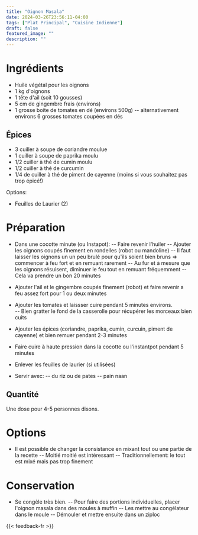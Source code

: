 ```yaml
---
title: "Oignon Masala"
date: 2024-03-26T23:56:11-04:00
tags: ["Plat Principal", "Cuisine Indienne"]
draft: false
featured_image: ""
description: ""
---
```


# Ingrédients

- Huile végétal pour les oignons
- 1 kg d'oignons
- 1 tête d'ail (soit 10 gousses)
- 5 cm de gingembre frais (environs)
- 1 grosse boite de tomates en dé (environs 500g) 
-- alternativement environs 6 grosses tomates coupées en dés

## Épices

- 3 cuiller à soupe de coriandre moulue
- 1 cuiller à soupe de paprika moulu
- 1/2 cuiller à thé de cumin moulu
- 1/2 cuiller à thé de curcumin
- 1/4 de cuiller à thé de piment de cayenne (moins si vous souhaitez pas trop épicé!)

Options:
- Feuilles de Laurier (2)

# Préparation

- Dans une cocotte minute (ou Instapot):
-- Faire revenir l'huiler 
-- Ajouter les oignons coupés finement en rondelles (robot ou mandoline)
-- Il faut laisser les oignons un un peu brulé pour qu'ils soient bien bruns => commencer à feu fort et en remuant rarement
-- Au fur et à mesure que les oignons résuisent, diminuer le feu tout en remuant fréquemment
-- Cela va prendre un bon 20 minutes

- Ajouter l'ail et le gingembre coupés finement (robot) et faire revenir a feu assez fort pour 1 ou deux minutes

- Ajouter les tomates et laissser cuire pendant 5 minutes environs.  
-- Bien gratter le fond de la casserolle pour récupérer les morceaux bien cuits

- Ajouter les épices (coriandre, paprika, cumin, curcuin, piment de cayenne) et bien remuer pendant 2-3 minutes

- Faire cuire à haute pression dans la cocotte ou l'instantpot pendant 5 minutes

- Enlever les feuilles de laurier (si utilisées)

- Servir avec:
-- du riz ou de pates
-- pain naan

## Quantité

Une dose pour 4-5 personnes disons.

# Options

- Il est possible de changer la consistance en mixant tout ou une partie de la recette
-- Moitié moitié est intéressant
-- Traditionnellement: le tout est mixé mais pas trop finement

# Conservation

- Se congèle très bien.
-- Pour faire des portions individuelles, placer l'oignon masala dans des moules à muffin
-- Les mettre au congélateur dans le moule
-- Démouler et mettre ensuite dans un ziploc

{{< feedback-fr >}}
